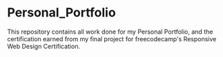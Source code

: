 # Personal_Portfolio
This repository contains all work done for my Personal Portfolio, and the certification earned from my final project for freecodecamp's Responsive Web Design Certification. 
